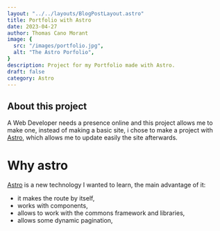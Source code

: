 ```yaml
---
layout: "../../layouts/BlogPostLayout.astro"
title: Portfolio with Astro
date: 2023-04-27
author: Thomas Cano Morant
image: {
  src: "/images/portfolio.jpg",
  alt: "The Astro Porfolio",
}
description: Project for my Portfolio made with Astro.
draft: false
category: Astro
---
```


## About this project
A Web Developer needs a presence online and this project allows me to make one, instead of making a basic site, i chose to make a project with [Astro](https://astro.build/), which allows me to update easily the site afterwards. 

# Why astro
[Astro](https://astro.build/) is a new technology I wanted to learn, the main advantage of it:
 - it makes the route by itself, 
 - works with components,
 - allows to work with the commons framework and libraries,
 - allows some dynamic pagination,